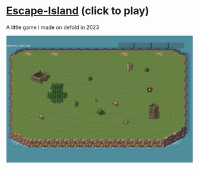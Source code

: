 # [Escape-Island](https://ianluzhao.github.io/Escape-Island)    (click to play)
A little game I made on defold in 2023

![screenshot](images/screenshot.png)



